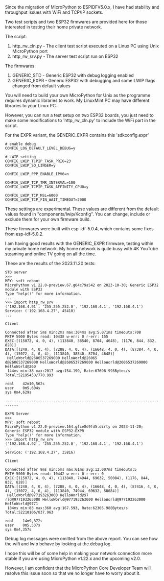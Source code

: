 
Since the migration of MicroPython to ESPIDFV5.0.x, I have had stability and throughput issues with WiFi and TCP/IP sockets.

Two test scripts and two ESP32 firmwares are provided here for those interested in testing their home private network.

The script:
1. http_rw_cln.py - The client test script executed on a Linux PC using Unix MicroPython port 
2. http_rw_srv.py - The server test script run on ESP32

The firmwares:
1. GENERIC_STD - Generic ESP32 with debug logging enabled
2. GENERIC_EXPR - Generic ESP32 with debugging and some LWIP flags changed from default values

You will need to build your own MicroPython for Unix as the programme requires dynamic libraries to work. My LinuxMint PC may have different libraries to your Linux PC.

However, you can run a test setup on two ESP32 boards, you just need to make some modifications to 'http_rw_cln.py' to include the WiFi part in the script.

For the EXPR variant, the GENERIC_EXPR contains this 'sdkconfig.expr'
```
# enable debug
CONFIG_LOG_DEFAULT_LEVEL_DEBUG=y

# LWIP setting
CONFIG_LWIP_TCPIP_TASK_PRIO=23
CONFIG_LWIP_SO_LINGER=y

CONFIG_LWIP_PPP_ENABLE_IPV6=n

CONFIG_LWIP_TCP_TMR_INTERVAL=100
CONFIG_LWIP_TCPIP_TASK_AFFINITY_CPU0=y

CONFIG_LWIP_TCP_MSL=6000
CONFIG_LWIP_TCP_FIN_WAIT_TIMEOUT=2000

```

These settings are experimental. These values are different from the default values found in "components/lwip/Kconfig". You can change, include or exclude them for your own firmware build.

These firmwares were built with esp-idf-5.0.4, which contains some fixes from esp-idf-5.0.2.

I am having good results with the GENERIC_EXPR firmware, testing within my private home network. My home network is quite busy with 4K YouTube steaming and online TV going on all the time.

These are the results of the 2023.11.20 tests:

```
STD server
>>> 
MPY: soft reboot
MicroPython v1.22.0-preview.67.g64c79a542 on 2023-10-30; Generic ESP32 module with ESP32
Type "help()" for more information.
...
>>> import http_rw_srv
('192.168.4.91', '255.255.252.0', '192.168.4.1', '192.168.4.1')
Service: ('192.168.4.27', 45410)
...

Client 

Connected after 5ms min:2ms max:304ms avg:5.071ms timeouts:708
PKT# 5000 Bytes read: 10438 w-err: 0 r-err: 155
EXEC:[(15072, 4, 0, 4), (113840, 38540, 8704, 4648), (1176, 844, 832, 828)]
DATA:[(240, 4, 0, 4), (7288, 4, 0, 4), (16648, 4, 0, 4), (87384, 4, 0, 4), (15072, 4, 0, 4), (113840, 38540, 8704, 4648)]
 HelloWorld@2606537269000 HelloWorld@26065
d@2606537269000 HelloWorld@2606537269000 HelloWorld@2606537269000 HelloWorld@260
 144ms min:38 max:2017 avg:154.199, Rate:67698.993Bytes/s Total:52195450/770.993

real	42m10,562s
user	0m5,604s
sys	0m4,629s

----------------------------------------------------------------------------

EXPR Server
>>> 
MPY: soft reboot
MicroPython v1.22.0-preview.164.gfce8d9fd5.dirty on 2023-11-20; Generic ESP32 module with ESP32-EXPR
Type "help()" for more information.
>>> import http_rw_srv
('192.168.4.92', '255.255.252.0', '192.168.4.1', '192.168.4.1')
...
Service: ('192.168.4.27', 35816)

Client

Connected after 9ms min:5ms max:61ms avg:12.007ms timeouts:5
PKT# 5000 Bytes read: 10442 w-err: 0 r-err: 0
EXEC:[(15072, 4, 0, 4), (113840, 74944, 69632, 50084), (1176, 844, 832, 828)]
DATA:[(240, 4, 0, 4), (7288, 4, 0, 4), (16648, 4, 0, 4), (87416, 4, 0, 4), (15072, 4, 0, 4), (113840, 74944, 69632, 50084)]
 HelloWorld@977193263000 HelloWorld@97
rld@977193263000 HelloWorld@977193263000 HelloWorld@977193263000 HelloWorld@9771
 184ms min:83 max:360 avg:167.593, Rate:62305.980Bytes/s Total:52210106/837.963

real	14m9,872s
user	0m5,537s
sys	0m4,357s

```

Debug log messages were omitted from the above report. You can see how the wifi and lwip behave by looking at the debug log.

I hope this will be of some help in making your network connection more stable if you are using MicroPython v1.22.x and the upcoming v2.0.

However, I am confident that the MicroPython Core Developer Team will resolve this issue soon so that we no longer have to worry about it.


